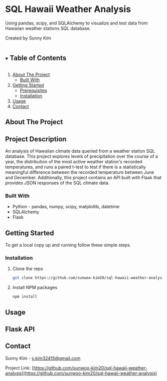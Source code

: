 # SQL Hawaii Weather Analysis
Using pandas, scipy, and SQLAlchemy to visualize and test data from Hawaiian weather stations SQL database.

Created by Sunny Kim

<!-- TABLE OF CONTENTS -->
<details open="open">
  <summary><h2 style="display: inline-block">Table of Contents</h2></summary>
  <ol>
    <li>
      <a href="#about-the-project">About The Project</a>
      <ul>
        <li><a href="#built-with">Built With</a></li>
      </ul>
    </li>
    <li>
      <a href="#getting-started">Getting Started</a>
      <ul>
        <li><a href="#prerequisites">Prerequisites</a></li>
        <li><a href="#installation">Installation</a></li>
      </ul>
    </li>
    <li><a href="#usage">Usage</a></li>
    <li><a href="#contact">Contact</a></li>
  </ol>
</details>



<!-- ABOUT THE PROJECT -->
## About The Project

## Project Description
An analysis of Hawaiian climate data queried from a weather station SQL database. This project explores levels of precipitation over the course of a year, the distribution of the most active weather station's recorded temperatures, and runs a paired t-test to test if there is a statistically meaningful difference between the recorded temperature between June and December. Additionally, this project contains an API built with Flask that provides JSON responses of the SQL climate data.

### Built With

* Python - pandas, numpy, scipy, matplotlib, datetime
* SQLAlchemy
* Flask



<!-- GETTING STARTED -->
## Getting Started

To get a local copy up and running follow these simple steps.

### Installation

1. Clone the repo
   ```sh
   git clone https://github.com/sunwoo-kim20/sql-hawaii-weather-analysis.git
   ```
2. Install NPM packages
   ```sh
   npm install
   ```



<!-- USAGE EXAMPLES -->
## Usage

##

## Flask API



<!-- CONTACT -->
## Contact

Sunny Kim - s.kim32415@gmail.com

Project Link: [https://github.com/sunwoo-kim20/sql-hawaii-weather-analysis](https://github.com/sunwoo-kim20/sql-hawaii-weather-analysis)


